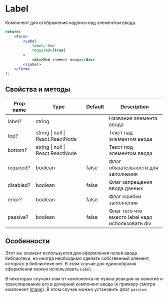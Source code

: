 # Label
Компонент для отображения надписи над элементом ввода.

```jsx
return(
    <Form>
        <Label
            label='Имя'
            required={true}
        >
            <div>Мой элемент ввода</div>
        </Label>
    </Form>
);
```

## Свойства и методы
|Prop name|Type|Default|Description|
|---------|----|-------|-----------|
|label?|string||Название элемента ввода|
|top?|string \| null \| React.ReactNode||Текст над элементом ввода|
|bottom?|string \| null \| React.ReactNode||Текст под элементом ввода|
|required?|boolean|false|Флаг обязательности для заполнения|
|disabled?|boolean|false|Флаг запрещения ввода данных|
|error?|boolean|false|Флаг ошибки заполнения|
|passive?|boolean|false|Флаг того что вместо label надо использовать div|

## Особенности
Этот же элемент используется для оформления полей ввода библиотеки, но иногда необходимо сделать собственный элемент, которого в библиотеке нет. В этом случае для единообразия оформления можно использовать `Label`.

В некоторых случаях нам от компонента не нужна реакция на нажатие и транслирование его в дочерний компонент ввода (к примеру смотри компонент [Image](./Image.md)). В этом случае можно установить флаг `passive`.